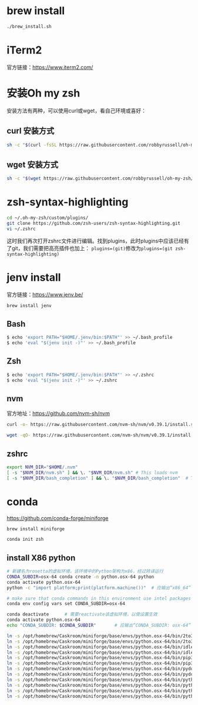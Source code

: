 # brew install

```bash
./brew_install.sh
```

# iTerm2

官方链接：https://www.iterm2.com/

# 安装Oh my zsh

安装方法有两种，可以使用curl或wget，看自己环境或喜好：

## curl 安装方式

```bash
sh -c "$(curl -fsSL https://raw.githubusercontent.com/robbyrussell/oh-my-zsh/master/tools/install.sh)"
```

## wget 安装方式

```bash
sh -c "$(wget https://raw.githubusercontent.com/robbyrussell/oh-my-zsh/master/tools/install.sh -O -)"
```

# zsh-syntax-highlighting

```bash
cd ~/.oh-my-zsh/custom/plugins/
git clone https://github.com/zsh-users/zsh-syntax-highlighting.git
vi ~/.zshrc
```

这时我们再次打开zshrc文件进行编辑。找到plugins，此时plugins中应该已经有了git，我们需要把高亮插件也加上：
`plugins=(git)`修改为`plugins=(git zsh-syntax-highlighting)`


# jenv install

官方链接：https://www.jenv.be/

```bash
brew install jenv
```

## Bash

```bash
$ echo 'export PATH="$HOME/.jenv/bin:$PATH"' >> ~/.bash_profile
$ echo 'eval "$(jenv init -)"' >> ~/.bash_profile
```

## Zsh

```bash
$ echo 'export PATH="$HOME/.jenv/bin:$PATH"' >> ~/.zshrc
$ echo 'eval "$(jenv init -)"' >> ~/.zshrc
```

## nvm

官方地址：https://github.com/nvm-sh/nvm

```bash
curl -o- https://raw.githubusercontent.com/nvm-sh/nvm/v0.39.1/install.sh | bash
```

```bash
wget -qO- https://raw.githubusercontent.com/nvm-sh/nvm/v0.39.1/install.sh | bash
```

## zshrc

```bash
export NVM_DIR="$HOME/.nvm"
[ -s "$NVM_DIR/nvm.sh" ] && \. "$NVM_DIR/nvm.sh" # This loads nvm
[ -s "$NVM_DIR/bash_completion" ] && \. "$NVM_DIR/bash_completion"  # This loads nvm bash_completion
```

# conda

https://github.com/conda-forge/miniforge

```bash
brew install miniforge
```

```bash
conda init zsh
```

## install X86 python

```bash
# 新建名为rosetta的虚拟环境，该环境中的Python架构为x86，经过转译运行
CONDA_SUBDIR=osx-64 conda create -n python.osx-64 python
conda activate python.osx-64
python -c "import platform;print(platform.machine())"  # 应输出“x86_64”

# make sure that conda commands in this environment use intel packages
conda env config vars set CONDA_SUBDIR=osx-64

conda deactivate      # 需要reactivate该虚拟环境，以使设置生效
conda activate python.osx-64
echo "CONDA_SUBDIR: $CONDA_SUBDIR"       # 应输出“CONDA_SUBDIR: osx-64”
```

```bash
ln -s /opt/homebrew/Caskroom/miniforge/base/envs/python.osx-64/bin/2to3 /usr/local/bin/2to3
ln -s /opt/homebrew/Caskroom/miniforge/base/envs/python.osx-64/bin/2to3-3.10 -> /usr/local/bin/2to3-3.10
ln -s /opt/homebrew/Caskroom/miniforge/base/envs/python.osx-64/bin/idle3 -> /usr/local/bin/idle3
ln -s /opt/homebrew/Caskroom/miniforge/base/envs/python.osx-64/bin/idle3.10 -> /usr/local/bin/idle3.10
ln -s /opt/homebrew/Caskroom/miniforge/base/envs/python.osx-64/bin/pip3 -> /usr/local/bin/pip3
ln -s /opt/homebrew/Caskroom/miniforge/base/envs/python.osx-64/bin/pip3.10 -> /usr/local/bin/pip3.10
ln -s /opt/homebrew/Caskroom/miniforge/base/envs/python.osx-64/bin/pydoc3 -> /usr/local/bin/pydoc3
ln -s /opt/homebrew/Caskroom/miniforge/base/envs/python.osx-64/bin/pydoc3.10 -> /usr/local/bin/pydoc3.10
ln -s /opt/homebrew/Caskroom/miniforge/base/envs/python.osx-64/bin/python3 -> /usr/local/bin/python3
ln -s /opt/homebrew/Caskroom/miniforge/base/envs/python.osx-64/bin/python3-config -> /usr/local/bin/python3-config
ln -s /opt/homebrew/Caskroom/miniforge/base/envs/python.osx-64/bin/python3.10 -> /usr/local/bin/python3.10
ln -s /opt/homebrew/Caskroom/miniforge/base/envs/python.osx-64/bin/python3.10-config -> /usr/local/bin/python3.10-config
```
